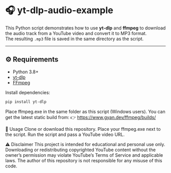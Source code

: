 # 🎧 yt-dlp-audio-example

This Python script demonstrates how to use **yt-dlp** and **ffmpeg** to download the audio track from a YouTube video and convert it to MP3 format.  
The resulting `.mp3` file is saved in the same directory as the script.

---

## ⚙️ Requirements

- Python 3.8+
- [yt-dlp](https://github.com/yt-dlp/yt-dlp)
- [FFmpeg](https://ffmpeg.org/download.html)

Install dependencies:
```bash
pip install yt-dlp
```
Place ffmpeg.exe in the same folder as this script (Windows users).
You can get the latest static build from:
👉 https://www.gyan.dev/ffmpeg/builds/

🚀 Usage
Clone or download this repository.
Place your ffmpeg.exe next to the script.
Run the script and pass a YouTube video URL.


⚠️ Disclaimer
This project is intended for educational and personal use only.
Downloading or redistributing copyrighted YouTube content without the owner’s permission may violate YouTube’s Terms of Service and applicable laws.
The author of this repository is not responsible for any misuse of this code.

